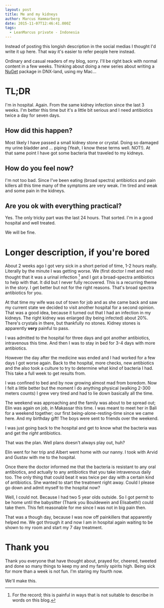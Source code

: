 ```yaml
---
layout: post
title: Me and my kidneys
author: Marcus Hammarberg
date: 2015-11-07T12:46:41.000Z
tags:
  - LeanMarcus private - Indonesia
---
```


Instead of posting this longish description in the social medias I thought I'd write it up here. That way it's easier to refer people here instead.

Ordinary and casual readers of my blog, sorry. I'll be right back with normal content in a few weeks. Thinking about doing a new series about writing a [NuGet](http://www.nuget.org) package in DNX-land, using my Mac...

# TL;DR

I'm in hospital. Again. From the same kidney infection since the last 3 weeks. I'm better this time but it's a little bit serious and I need antibiotics twice a day for seven days.

## How did this happen?

Most likely I have passed a small kidney stone or crystal. Doing so damaged my urine bladder and ... piping (Yeah, I know these terms well. NOT!). At that same point I have got some bacteria that traveled to my kidneys.

## How do you feel now?

I'm not too bad. Since I've been eating (broad spectra) antibiotics and pain killers all this time many of the symptoms are very weak. I'm tired and weak and some pain in the kidneys.

## Are you ok with everything practical?

Yes. The only tricky part was the last 24 hours. That sorted. I'm in a good hospital and well treated.

We will be fine.

<!-- excerpt-end -->

# Longer description, if you're bored

About 2 weeks ago I got very sick in a short period of time, 1-2 hours really. Literally by the minute I was getting worse. We (first doctor I met and me) thought that it was a urinal infection [^urinalinfection] and I got a broad-spectra antibiotics to help with that.
It did but I never fully recovered. This is a recurring theme in the story. I get better but not for the right reasons. That's broad spectra antibiotics for you.

At that time my wife was out of town for job and as she came back and saw my current state we decided to visit another hospital for a second opinion. That was a good idea, because it turned out that I had an infection in my kidneys. The right kidney was enlarged (by being infected) about 20%. There's crystals in there, but thankfully no stones. Kidney stones is apparently **very** painful to pass.

I was admitted to the hospital for three days and got another antibiotics, intravenous this time. And then I was to stay in bed for 3-4 days with more antibiotics.

However the day after the medicine was ended and I had worked for a few days I got worse again. Back to the hospital, more checks, new antibiotics and the also took a culture to try to determine what kind of bacteria I had. This take a full week to get results from.

I was confined to bed and by now growing almost mad from boredom. Now I felt a little better but the moment I do anything physical (walking 2-300 meters counts) I grew very tired and had to lie down basically all the time.

The weekend was approaching and the family was about to be spread out; Elin was again on job, in Makassar this time. I was meant to meet her in Bali for a weekend together; our first being-alone-resting-time since we came here. And my birthday gift!
The boys were sent to friends over the weekend.

I was just going back to the hospital and get to know what the bacteria was and get the *right* antibiotics.

That was the plan. Well plans doesn't always play out, huh?

Elin went for her trip and Albert went home with our nanny. I took with Arvid and Gustav with me to the hospital.

Once there the doctor informed me that the bacteria is resistant to any oral antibiotics, and actually to any antibiotics that you take intravenous daily too. The only thing that could beat it was twice per day with a certain kind of antibiotics. She wanted to start the treatment right away. Could I please go down and admit myself to the hospital now?

Well, I could not. Because I had two 5 year olds outside. So I got permit to be home until the babysitter (Thank you Bouldewein and Elisabeth!) could take them. This felt reasonable for me since I was not in big pain then.

That was a though day, because I was now off painkillers that apparently helped me. We got through it and now I am in hospital again waiting to be shown to my room and start my 7 day treatment.

# Thank you

Thank you everyone that have thought about, prayed for, cheered, tweeted and done so many things to keep my and my family spirits high. Being sick for more than a week is not fun. I'm staring my fourth now.

We'll make this.

 [^urinalinfection]: For the record; this is painful in ways that is not suitable to describe in words on this blog.
